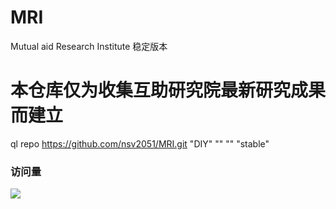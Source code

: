 # MRI
Mutual aid Research Institute   稳定版本
# 本仓库仅为收集互助研究院最新研究成果而建立
  ql repo https://github.com/nsv2051/MRI.git "DIY" "" "" "stable"
  
### 访问量

![](hhttp://profile-counter.glitch.me/MRI/count.svg)
